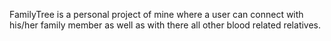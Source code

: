FamilyTree is a personal project of mine where a user can connect with his/her family member as well as with there all other blood related relatives.
